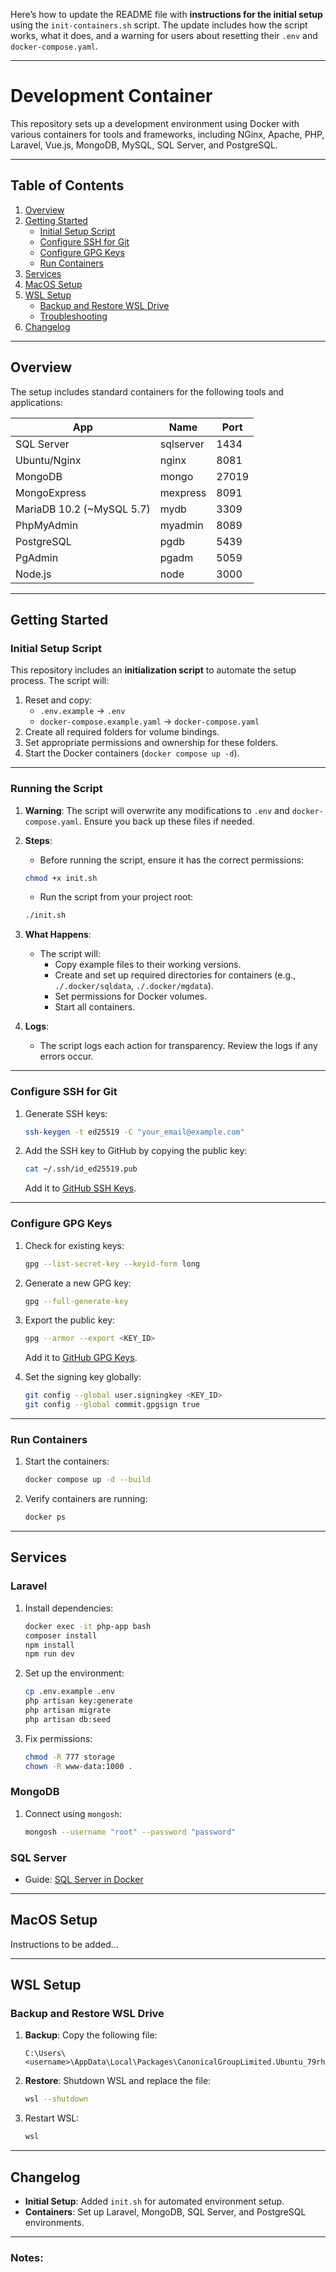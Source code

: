 Here’s how to update the README file with **instructions for the initial setup** using the `init-containers.sh` script. The update includes how the script works, what it does, and a warning for users about resetting their `.env` and `docker-compose.yaml`.

---

# Development Container

This repository sets up a development environment using Docker with various containers for tools and frameworks, including NGinx, Apache, PHP, Laravel, Vue.js, MongoDB, MySQL, SQL Server, and PostgreSQL.

---

## Table of Contents

1. [Overview](#overview)
2. [Getting Started](#getting-started)
   - [Initial Setup Script](#initial-setup-script)
   - [Configure SSH for Git](#configure-ssh-for-git)
   - [Configure GPG Keys](#configure-gpg-keys)
   - [Run Containers](#run-containers)
3. [Services](#services)
4. [MacOS Setup](#macos-setup)
5. [WSL Setup](#wsl-setup)
   - [Backup and Restore WSL Drive](#backup-and-restore-wsl-drive)
   - [Troubleshooting](#troubleshooting)
6. [Changelog](#changelog)

---

## Overview

The setup includes standard containers for the following tools and applications:

| App                       | Name      | Port  |
| ------------------------- | --------- | ----- |
| SQL Server                | sqlserver | 1434  |
| Ubuntu/Nginx              | nginx     | 8081  |
| MongoDB                   | mongo     | 27019 |
| MongoExpress              | mexpress  | 8091  |
| MariaDB 10.2 (~MySQL 5.7) | mydb      | 3309  |
| PhpMyAdmin                | myadmin   | 8089  |
| PostgreSQL                | pgdb      | 5439  |
| PgAdmin                   | pgadm     | 5059  |
| Node.js                   | node      | 3000  |

---

## Getting Started

### Initial Setup Script

This repository includes an **initialization script** to automate the setup process. The script will:

1. Reset and copy:
   - `.env.example` → `.env`
   - `docker-compose.example.yaml` → `docker-compose.yaml`
2. Create all required folders for volume bindings.
3. Set appropriate permissions and ownership for these folders.
4. Start the Docker containers (`docker compose up -d`).

---

### Running the Script

1. **Warning**:
   The script will overwrite any modifications to `.env` and `docker-compose.yaml`. Ensure you back up these files if needed.

2. **Steps**:
   - Before running the script, ensure it has the correct permissions:

   ```bash
   chmod +x init.sh
   ```
   - Run the script from your project root:

   ```bash
   ./init.sh
   ```

3. **What Happens**:
   - The script will:
     - Copy example files to their working versions.
     - Create and set up required directories for containers (e.g., `./.docker/sqldata`, `./.docker/mgdata`).
     - Set permissions for Docker volumes.
     - Start all containers.

4. **Logs**:
   - The script logs each action for transparency. Review the logs if any errors occur.

---

### Configure SSH for Git

1. Generate SSH keys:
   ```bash
   ssh-keygen -t ed25519 -C "your_email@example.com"
   ```
2. Add the SSH key to GitHub by copying the public key:
   ```bash
   cat ~/.ssh/id_ed25519.pub
   ```
   Add it to [GitHub SSH Keys](https://github.com/settings/keys).

---

### Configure GPG Keys

1. Check for existing keys:
   ```bash
   gpg --list-secret-key --keyid-form long
   ```
2. Generate a new GPG key:
   ```bash
   gpg --full-generate-key
   ```
3. Export the public key:
   ```bash
   gpg --armor --export <KEY_ID>
   ```
   Add it to [GitHub GPG Keys](https://docs.github.com/en/authentication/managing-commit-signature-verification/telling-git-about-your-signing-key).

4. Set the signing key globally:
   ```bash
   git config --global user.signingkey <KEY_ID>
   git config --global commit.gpgsign true
   ```

---

### Run Containers

1. Start the containers:
   ```bash
   docker compose up -d --build
   ```
2. Verify containers are running:
   ```bash
   docker ps
   ```

---

## Services

### Laravel

1. Install dependencies:
   ```bash
   docker exec -it php-app bash
   composer install
   npm install
   npm run dev
   ```
2. Set up the environment:
   ```bash
   cp .env.example .env
   php artisan key:generate
   php artisan migrate
   php artisan db:seed
   ```
3. Fix permissions:
   ```bash
   chmod -R 777 storage
   chown -R www-data:1000 .
   ```

### MongoDB

1. Connect using `mongosh`:
   ```bash
   mongosh --username "root" --password "password"
   ```

### SQL Server

- Guide: [SQL Server in Docker](https://learn.microsoft.com/en-us/sql/linux/sql-server-linux-docker-container-configure)

---

## MacOS Setup

Instructions to be added...

---

## WSL Setup

### Backup and Restore WSL Drive

1. **Backup**:
   Copy the following file:
   ```
   C:\Users\<username>\AppData\Local\Packages\CanonicalGroupLimited.Ubuntu_79rhkp1fndgsc\LocalState\ext4.vhdx
   ```

2. **Restore**:
   Shutdown WSL and replace the file:
   ```bash
   wsl --shutdown
   ```

3. Restart WSL:
   ```bash
   wsl
   ```

---

## Changelog

- **Initial Setup**: Added `init.sh` for automated environment setup.
- **Containers**: Set up Laravel, MongoDB, SQL Server, and PostgreSQL environments.

---

### Notes: